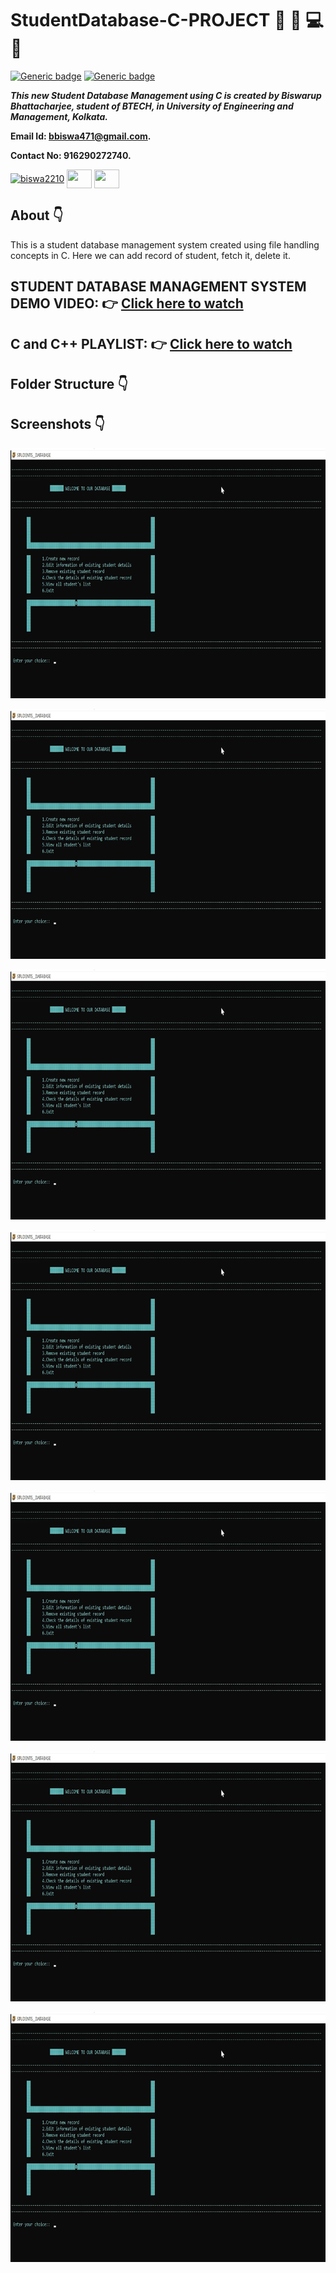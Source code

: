 # StudentDatabase-C-PROJECT :star_struck: :open_file_folder: :computer: :closed_book:

[![Generic badge](https://img.shields.io/badge/C-programming-orange)](https://shields.io/) [![Generic badge](https://img.shields.io/badge/file-handling-success)](https://shields.io/)
<br>

***This new Student Database Management using C is created by Biswarup Bhattacharjee, student of BTECH, in University of Engineering and Management, Kolkata.***

**Email Id: bbiswa471@gmail.com.** 

**Contact No: 916290272740.** 


<p align="left">
<a href="https://www.facebook.com/profile.php?id=100070395300810" target="blank"><img align="center" src="https://cdn.jsdelivr.net/npm/simple-icons@3.0.1/icons/facebook.svg" alt="biswa2210" height="30" width="40" /></a>
<a href="https://instagram.com/biswarup2210" target="blank"><img align="center" src="https://cdn.jsdelivr.net/npm/simple-icons@3.0.1/icons/instagram.svg" alt="" height="30" width="40" /></a>
<a href="https://github.com/biswa2210/biswa2210" target="blank"><img align="center" src="https://cdn.jsdelivr.net/npm/simple-icons@3.0.1/icons/github.svg" alt="" height="30" width="40" /></a>
</p>

## About :point_down: 

<div align="justified">
 
This is a student database management system created using file handling concepts in C. Here we can add record of student, fetch it, delete it. 

</div>

## STUDENT DATABASE MANAGEMENT SYSTEM DEMO VIDEO: :point_right: <a href="https://www.youtube.com/watch?v=kfBfZK9YGXE&list=PL0lbDlMJ1h4g3cSTY44VyQ4Z-5L4kbo2a&index=7">Click here to watch</a>

## C and C++ PLAYLIST: :point_right: <a href="https://www.youtube.com/watch?v=m5VnSust32E&list=PL0lbDlMJ1h4g3cSTY44VyQ4Z-5L4kbo2a">Click here to watch</a>


## Folder Structure :point_down:

    
## Screenshots :point_down: 

<div align="center">

<a href="s1.png"><img src="s1.png" width="800" height= "400"></a>

<a href="s1.png"><img src="s1.png" width="800" height= "400"></a>

<a href="s1.png"><img src="s1.png" width="800" height= "400"></a>

<a href="s1.png"><img src="s1.png" width="800" height= "400"></a>

<a href="s1.png"><img src="s1.png" width="800" height= "400"></a>

<a href="s1.png"><img src="s1.png" width="800" height= "400"></a>

<a href="s1.png"><img src="s1.png" width="800" height= "400"></a>


</div>


